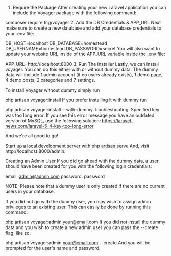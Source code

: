 1. Require the Package
After creating your new Laravel application you can include the Voyager package with the following command:

composer require tcg/voyager
2. Add the DB Credentials & APP_URL
Next make sure to create a new database and add your database credentials to your .env file:

DB_HOST=localhost
DB_DATABASE=homestead
DB_USERNAME=homestead
DB_PASSWORD=secret
You will also want to update your website URL inside of the APP_URL variable inside the .env file:

APP_URL=http://localhost:8000
3. Run The Installer
Lastly, we can install voyager. You can do this either with or without dummy data. The dummy data will include 1 admin account (if no users already exists), 1 demo page, 4 demo posts, 2 categories and 7 settings.

To install Voyager without dummy simply run

php artisan voyager:install
If you prefer installing it with dummy run

php artisan voyager:install --with-dummy
Troubleshooting: Specified key was too long error. If you see this error message you have an outdated version of MySQL, use the following solution: https://laravel-news.com/laravel-5-4-key-too-long-error

And we're all good to go!

Start up a local development server with php artisan serve And, visit http://localhost:8000/admin.

Creating an Admin User
If you did go ahead with the dummy data, a user should have been created for you with the following login credentials:

email: admin@admin.com
password: password

NOTE: Please note that a dummy user is only created if there are no current users in your database.

If you did not go with the dummy user, you may wish to assign admin privileges to an existing user. This can easily be done by running this command:

php artisan voyager:admin your@email.com
If you did not install the dummy data and you wish to create a new admin user you can pass the --create flag, like so:

php artisan voyager:admin your@email.com --create
And you will be prompted for the user's name and password.